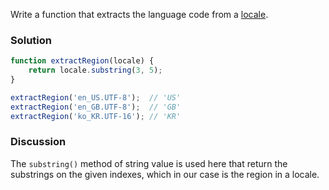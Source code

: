 Write a function that extracts the language code from a [locale](https://en.wikipedia.org/wiki/Locale_(computer_software)). 


### Solution
```JavaScript
function extractRegion(locale) {
    return locale.substring(3, 5);
}

extractRegion('en_US.UTF-8');  // 'US'
extractRegion('en_GB.UTF-8');  // 'GB'
extractRegion('ko_KR.UTF-16'); // 'KR'
```

### Discussion
The `substring()` method of string value is used here that return the substrings on the given indexes, which in our case is the region in a locale.